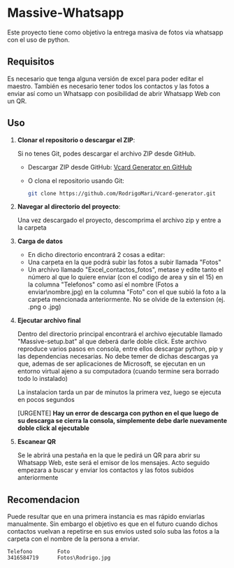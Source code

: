 # Massive-Whatsapp

Este proyecto tiene como objetivo la entrega masiva de fotos via whatsapp con el uso de python. 

## Requisitos

Es necesario que tenga alguna versión de excel para poder editar el maestro. También es necesario tener todos los contactos y las fotos a enviar así como un Whatsapp con posibilidad de abrir Whatsapp Web con un QR.

## Uso

1. **Clonar el repositorio o descargar el ZIP**:

   Si no tenes Git, podes descargar el archivo ZIP desde GitHub.

   - Descargar ZIP desde GitHub: [Vcard Generator en GitHub](https://github.com/RodrigoMari/Vcard-generator)
   - O clona el repositorio usando Git:

     ```sh
     git clone https://github.com/RodrigoMari/Vcard-generator.git
     ```

2. **Navegar al directorio del proyecto**:

   Una vez descargado el proyecto, descomprima el archivo zip y entre a la carpeta

3. **Carga de datos**

   - En dicho directorio encontrará 2 cosas a editar:
    - Una carpeta en la que podrá subir las fotos a subir llamada "Fotos"
    - Un archivo llamado "Excel_contactos_fotos", metase y edite tanto el número al que lo quiere enviar (con el codigo de area y sin el 15) en la columna "Telefonos" como así el nombre (Fotos a enviar\nombre.jpg) en la columna "Foto" con el que subió la foto a la carpeta mencionada anteriormente. No se olvide de la extension (ej. .png o .jpg)

4. **Ejecutar archivo final**
   
   Dentro del directorio principal encontrará el archivo ejecutable llamado "Massive-setup.bat" al que deberá darle doble click. Este archivo reproduce varios pasos en consola, entre ellos descargar python, pip y las dependencias necesarias. No debe temer de dichas descargas ya que, ademas de ser aplicaciones de Microsoft, se ejecutan en un entorno virtual ajeno a su computadora (cuando termine sera borrado todo lo instalado)

   La instalacion tarda un par de minutos la primera vez, luego se ejecuta en pocos segundos

   [URGENTE] **Hay un error de descarga con python en el que luego de su descarga se cierra la consola, simplemente debe darle nuevamente doble click al ejecutable**

5. **Escanear QR**

   Se le abrirá una pestaña en la que le pedirá un QR para abrir su Whatsapp Web, este será el emisor de los mensajes. Acto seguido empezara a buscar y enviar los contactos y las fotos subidos anteriormente

## Recomendacion

Puede resultar que en una primera instancia es mas rápido enviarlas manualmente. Sin embargo el objetivo es que en el futuro cuando dichos contactos vuelvan a repetirse en sus envios usted solo suba las fotos a la carpeta con el nombre de la persona a enviar.

```
Telefono        Foto
3416584719      Fotos\Rodrigo.jpg
```

